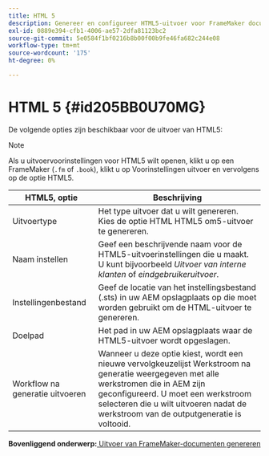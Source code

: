 ```yaml
---
title: HTML 5
description: Genereer en configureer HTML5-uitvoer voor FrameMaker documenten in AEM hulplijnen.
exl-id: 0889e394-cfb1-4006-ae57-2dfa81123bc2
source-git-commit: 5e0584f1bf0216b8b00f00b9fe46fa682c244e08
workflow-type: tm+mt
source-wordcount: '175'
ht-degree: 0%

---
```


# HTML 5 {#id205BB0U70MG}

De volgende opties zijn beschikbaar voor de uitvoer van HTML5:

>[!NOTE]
>
> Als u uitvoervoorinstellingen voor HTML5 wilt openen, klikt u op een FrameMaker \(`.fm` of `.book`\), klikt u op Voorinstellingen uitvoer en vervolgens op de optie HTML5.

| HTML5, optie | Beschrijving |
|------------|-----------|
| Uitvoertype | Het type uitvoer dat u wilt genereren. Kies de optie HTML HTML5 om5-uitvoer te genereren. |
| Naam instellen | Geef een beschrijvende naam voor de HTML5-uitvoerinstellingen die u maakt. U kunt bijvoorbeeld *Uitvoer van interne klanten* of *eindgebruikeruitvoer*. |
| Instellingenbestand | Geef de locatie van het instellingsbestand \(.sts\) in uw AEM opslagplaats op die moet worden gebruikt om de HTML-uitvoer te genereren. |
| Doelpad | Het pad in uw AEM opslagplaats waar de HTML5-uitvoer wordt opgeslagen. |
| Workflow na generatie uitvoeren | Wanneer u deze optie kiest, wordt een nieuwe vervolgkeuzelijst Werkstroom na generatie weergegeven met alle werkstromen die in AEM zijn geconfigureerd. U moet een werkstroom selecteren die u wilt uitvoeren nadat de werkstroom van de outputgeneratie is voltooid. |

**Bovenliggend onderwerp:**[ Uitvoer van FrameMaker-documenten genereren](fm-output-generatation.md)
